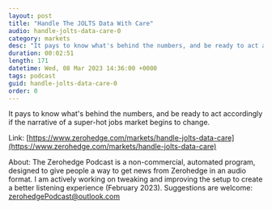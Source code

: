 ```yaml
---
layout: post
title: "Handle The JOLTS Data With Care"
audio: handle-jolts-data-care-0
category: markets
desc: "It pays to know what's behind the numbers, and be ready to act accordingly if the narrative of a super-hot jobs market begins to change."
duration: 00:02:51
length: 171
datetime: Wed, 08 Mar 2023 14:36:00 +0000
tags: podcast
guid: handle-jolts-data-care-0
order: 0
---
```

It pays to know what's behind the numbers, and be ready to act accordingly if the narrative of a super-hot jobs market begins to change.

Link: [https://www.zerohedge.com/markets/handle-jolts-data-care](https://www.zerohedge.com/markets/handle-jolts-data-care)

About: The Zerohedge Podcast is a non-commercial, automated program, designed to give people a way to get news from Zerohedge in an audio format.  I am actively working on tweaking and improving the setup to create a better listening experience (February 2023).  Suggestions are welcome: [zerohedgePodcast@outlook.com](mailto:zerohedgePodcast@outlook.com)